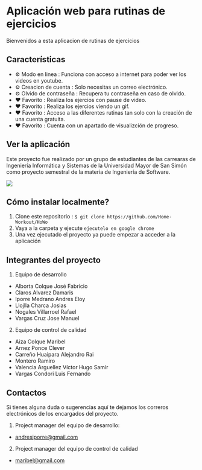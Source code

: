 # Aplicación web para rutinas de ejercicios

Bienvenidos a esta aplicacion de rutinas de ejercicios

## Características

* ⚙️ Modo en linea : Funciona con acceso a internet para poder ver los videos en youtube.
* ⚙️ Creacion de cuenta : Solo necesitas un correo electrónico.
* ⚙️ Olvido de contraseña : Recupera tu contraseña en caso de olvido.
* ❤️ Favorito : Realiza los ejercios con pause de video.
* ❤️ Favorito : Realiza los ejercios viendo un gif.
* ❤️ Favorito : Acceso a las diferentes rutinas tan solo con la creación de una cuenta gratuita.
* ❤️ Favorito : Cuenta con un apartado de visualizción de progreso.


## Ver la aplicación

Este proyecto fue realizado por un grupo de estudiantes de las carrearas de Ingeniería Informática y Sistemas de la Universidad Mayor de San Simón como proyecto semestral de la materia de Ingeniería de Software.

<a href="https://www.youtube.com/watch?v=YqeW9_5kURI"><img src="../imagenes/Howo.png"></a>

## Cómo instalar localmente?

1. Clone este repositorio : `$ git clone https://github.com/Home-Workout/HoWo`
2. Vaya a la carpeta y ejecute `ejecutelo en google chrome`
3. Una vez ejecutado el proyecto ya puede empezar a acceder a la aplicación

## Integrantes del proyecto
1. Equipo de desarrollo

* Alborta Colque José Fabricio
* Claros Alvarez Damaris
* Iporre Medrano Andres Eloy
* Llojlla Charca  Josias
* Nogales Villarroel Rafael
* Vargas Cruz Jose Manuel

2. Equipo de control de calidad

* Aiza Colque Maribel
* Arnez Ponce Clever
* Carreño Huaipara Alejandro Rai
* Montero Ramiro
* Valencia Arguellez Víctor Hugo Samir
* Vargas Condori Luis Fernando

## Contactos

Si tienes alguna duda o sugerencias aquí te dejamos los correros electrónicos de los encargados del proyecto.

1. Project manager del equipo de desarrollo:
*  andresiporre@gmail.com

2. Project manager del equipo de control de calidad
* maribel@gmail.com